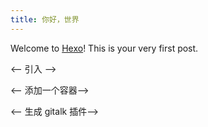 ```yaml
---
title: 你好，世界
---
```


Welcome to [Hexo](https://hexo.io/)! This is your very first post.




<-- 引入 -->
<link rel="stylesheet" href="https://cdn.jsdelivr.net/npm/gitalk@1/dist/gitalk.css">
<script src="https://cdn.jsdelivr.net/npm/gitalk@1/dist/gitalk.min.js"></script>
 
<-- 添加一个容器-->
<div id="gitalk-container"></div>
 
<-- 生成 gitalk 插件-->
<script>
var gitalk = new Gitalk({
  clientID: 'f057bacc8823b2df5bf6', //Client ID
 
  clientSecret: 'd2c414884cc59d059bf37a522eaac540bdcc3fe0', //Client Secret
 
  repo: 'gittalk',//仓库名称
  owner: 'xiaozhu2007',//仓库拥有者
  admin: ['smfx1314'],
  id: location.href,      // Ensure uniqueness and length less than 50
  distractionFreeMode: false  // Facebook-like distraction free mode
})
gitalk.render('gitalk-container')
</script>
